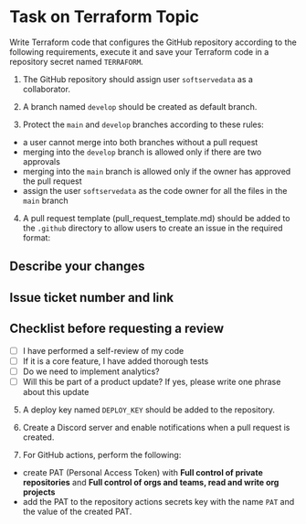 # Task on Terraform Topic     
 
Write Terraform code that configures the GitHub repository according to the following requirements, execute it and save your Terraform code in a repository secret named `TERRAFORM`.

1. The GitHub repository should assign user `softservedata` as a collaborator.

2. A branch named `develop` should be created as default branch.

3. Protect the `main` and `develop` branches according to these rules:
- a user cannot merge into both branches without a pull request
- merging into the `develop` branch is allowed only if there are two approvals
- merging into the `main` branch is allowed only if the owner has approved the pull request
- assign the user `softservedata` as the code owner for all the files in the `main` branch
4. A pull request template (pull_request_template.md) should be added to the `.github` directory to allow users to create an issue in the required format:

## Describe your changes 

## Issue ticket number and link

## Checklist before requesting a review
- [ ] I have performed a self-review of my code
- [ ] If it is a core feature, I have added thorough tests
- [ ] Do we need to implement analytics?
- [ ] Will this be part of a product update? If yes, please write one phrase about this update

5. A deploy key named `DEPLOY_KEY` should be added to the repository.


6. Create a Discord server and enable notifications when a pull request is created.

7. For GitHub actions, perform the following: 
- create PAT (Personal Access Token) with **Full control of private repositories** and **Full control of orgs and teams, read and write org projects**
- add the PAT to the repository actions secrets key with the name `PAT` and the value of the created PAT.


